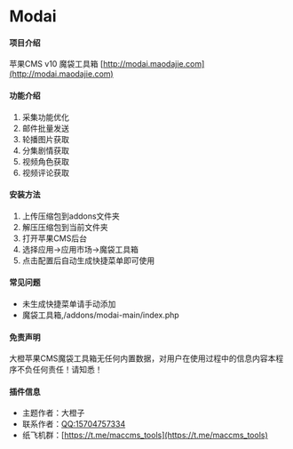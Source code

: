 # Modai

#### 项目介绍
苹果CMS v10 魔袋工具箱 [http://modai.maodajie.com](http://modai.maodajie.com)

#### 功能介绍
1. 采集功能优化
2. 邮件批量发送
3. 轮播图片获取
4. 分集剧情获取
5. 视频角色获取
6. 视频评论获取

#### 安装方法
1. 上传压缩包到addons文件夹
2. 解压压缩包到当前文件夹
3. 打开苹果CMS后台
4. 选择应用->应用市场->魔袋工具箱
5. 点击配置后自动生成快捷菜单即可使用

#### 常见问题
 - 未生成快捷菜单请手动添加
 - 魔袋工具箱,/addons/modai-main/index.php

#### 免责声明
大橙苹果CMS魔袋工具箱无任何内置数据，对用户在使用过程中的信息内容本程序不负任何责任！请知悉！

#### 插件信息
- 主题作者：大橙子
- 联系作者：[QQ:15704757334](http://wpa.qq.com/msgrd?v=3&uin=1570457334&site=qq&menu=yes)
- 纸飞机群：[https://t.me/maccms_tools](https://t.me/maccms_tools)

